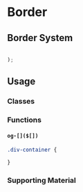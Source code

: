# Border

## Border System

```scss

);
```

## Usage

### Classes

### Functions

#### `og-[]($[])`

```sass
.div-container {

}
```

### Supporting Material
